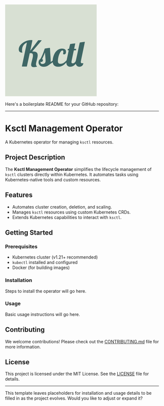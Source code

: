 ![CoverPage Social Media](./assets/img/cover.svg)

Here's a boilerplate README for your GitHub repository:  

---

# Ksctl Management Operator

A Kubernetes operator for managing `ksctl` resources.

## Project Description

The **Ksctl Management Operator** simplifies the lifecycle management of `ksctl` clusters directly within Kubernetes. It automates tasks using Kubernetes-native tools and custom resources.

## Features

- Automates cluster creation, deletion, and scaling.
- Manages `ksctl` resources using custom Kubernetes CRDs.
- Extends Kubernetes capabilities to interact with `ksctl`.

## Getting Started

### Prerequisites

- Kubernetes cluster (v1.21+ recommended)
- `kubectl` installed and configured
- Docker (for building images)

### Installation

Steps to install the operator will go here.

### Usage

Basic usage instructions will go here.

## Contributing

We welcome contributions! Please check out the [CONTRIBUTING.md](CONTRIBUTING.md) file for more information.

## License

This project is licensed under the MIT License. See the [LICENSE](LICENSE) file for details.

---

This template leaves placeholders for installation and usage details to be filled in as the project evolves. Would you like to adjust or expand it?
